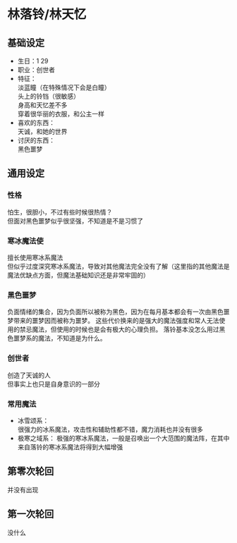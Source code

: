 # 林落铃/林天忆

## 基础设定

* 生日：1 29
* 职业：创世者
* 特征：  
  淡蓝瞳（在特殊情况下会是白瞳）  
  头上的铃铛（很敏感）  
  身高和天忆差不多  
  穿着很华丽的衣服，和公主一样  
* 喜欢的东西：  
  天诚，和她的世界  
* 讨厌的东西：  
  黑色噩梦  

## 通用设定

### 性格

怕生，很胆小，不过有些时候很热情？  
但面对黑色噩梦似乎很坚强，不知道是不是习惯了  

### 寒冰魔法使

擅长使用寒冰系魔法  
但似乎过度深究寒冰系魔法，导致对其他魔法完全没有了解（这里指的其他魔法是魔法优缺点方面，但魔法基础知识还是非常牢固的）  

### 黑色噩梦

负面情绪的集合，因为负面所以被称为黑色，因为在每月基本都会有一次由黑色噩梦带来的噩梦因而被称为噩梦。
这些代价换来的是强大的魔法强度和常人无法使用的禁忌魔法，但使用的时候也是会有极大的心理负担。
落铃基本没怎么用过黑色噩梦系的魔法，不知道是为什么。

### 创世者

创造了天诚的人  
但事实上也只是自身意识的一部分  

### 常用魔法

* 冰雪颂系：  
  很强力的冰系魔法，攻击性和辅助性都不错，魔力消耗也并没有很多  
* 极寒之域系：
  极强的寒冰系魔法，一般是召唤出一个大范围的魔法阵，在其中来自落铃的寒冰系魔法将得到大幅增强  

## 第零次轮回

并没有出现  

## 第一次轮回

没什么  
